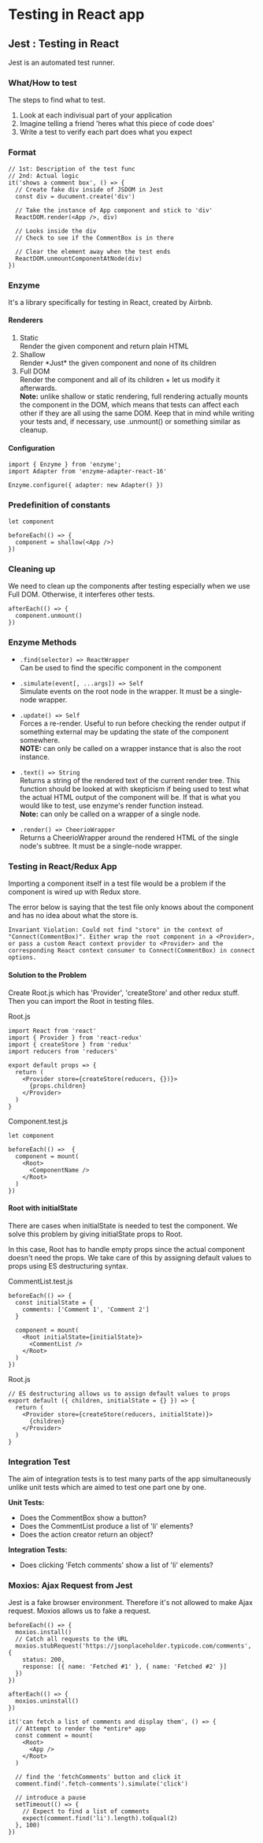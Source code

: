 # Testing in React app

## Jest : Testing in React
Jest is an automated test runner.

### What/How to test
The steps to find what to test.

1. Look at each indivisual part of your application
2. Imagine telling a friend 'heres what this 	piece of code does'
3. Write a test to verify each part does what you expect

### Format
```
// 1st: Description of the test func
// 2nd: Actual logic
it('shows a comment box', () => {
  // Create fake div inside of JSDOM in Jest
  const div = ducument.create('div')

  // Take the instance of App component and stick to 'div'
  ReactDOM.render(<App />, div)

  // Looks inside the div
  // Check to see if the CommentBox is in there

  // Clear the element away when the test ends
  ReactDOM.unmountComponentAtNode(div)
})
```

### Enzyme
It's a library specifically for testing in React, created by Airbnb.

#### Renderers
1. Static  
	Render the given component and return plain HTML
2. Shallow  
	Render \*Just* the given component and none of its children
3. Full DOM  
	Render the component and all of its children + let us modify it afterwards.  
  **Note:** unlike shallow or static rendering, full rendering actually mounts the component in the DOM, which means that tests can affect each other if they are all using the same DOM. Keep that in mind while writing your tests and, if necessary, use .unmount() or something similar as cleanup.
	
#### Configuration
```
import { Enzyme } from 'enzyme';
import Adapter from 'enzyme-adapter-react-16'

Enzyme.configure({ adapter: new Adapter() })
```

### Predefinition of constants
```
let component

beforeEach(() => {
  component = shallow(<App />)
})
```

### Cleaning up
We need to clean up the components after testing especially when we use Full DOM. Otherwise, it interferes other tests.

```
afterEach(() => {
  component.unmount()
})
```

### Enzyme Methods
- `.find(selector) => ReactWrapper`  
  Can be used to find the specific component in the component
- `.simulate(event[, ...args]) => Self`  
  Simulate events on the root node in the wrapper. It must be a single-node wrapper.
- `.update() => Self`  
  Forces a re-render. Useful to run before checking the render output if something external may be updating the state of the component somewhere.  
  **NOTE:** can only be called on a wrapper instance that is also the root instance.


- `.text() => String`  
  Returns a string of the rendered text of the current render tree. This function should be looked at with skepticism if being used to test what the actual HTML output of the component will be. If that is what you would like to test, use enzyme's render function instead.  
  **Note:** can only be called on a wrapper of a single node.
- `.render() => CheerioWrapper`  
  Returns a CheerioWrapper around the rendered HTML of the single node's subtree. It must be a single-node wrapper.


### Testing in React/Redux App
Importing a component itself in a test file would be a problem if the component is wired up with Redux store. 

The error below is saying that the test file only knows about the component and has no idea about what the store is.

```
Invariant Violation: Could not find "store" in the context of "Connect(CommentBox)". Either wrap the root component in a <Provider>, or pass a custom React context provider to <Provider> and the corresponding React context consumer to Connect(CommentBox) in connect options.
```

#### Solution to the Problem
Create Root.js which has 'Provider', 'createStore' and other redux stuff. Then you can import the Root in testing files.

Root.js
```
import React from 'react'
import { Provider } from 'react-redux'
import { createStore } from 'redux'
import reducers from 'reducers'

export default props => {
  return (
    <Provider store={createStore(reducers, {})}>
      {props.children}
    </Provider>
  )
}
```

Component.test.js
```
let component

beforeEach(() =>  {
  component = mount(
    <Root>
      <ComponentName />
    </Root>
  )
})
```
#### Root with initialState
There are cases when initialState is needed to test the component. We solve this problem by giving initialState props to Root. 

In this case, Root has to handle empty props since the actual component doesn't need the props. We take care of this by assigning default values to props using ES destructuring syntax.

CommentList.test.js
```
beforeEach(() => {
  const initialState = {
    comments: ['Comment 1', 'Comment 2']
  }

  component = mount(
    <Root initialState={initialState}>
      <CommentList />
    </Root>
  )
})
```

Root.js
```
// ES destructuring allows us to assign default values to props
export default ({ children, initialState = {} }) => {
  return (
    <Provider store={createStore(reducers, initialState)}>
      {children}
    </Provider>
  )
}
```

### Integration Test
The aim of integration tests is to test many parts of the app simultaneously unlike unit tests which are aimed to test one part one by one.

**Unit Tests:**
- Does the CommentBox show a button?
- Does the CommentList produce a list of 'li' elements?
- Does the action creator return an object?

**Integration Tests:**
- Does clicking 'Fetch comments' show a list of 'li' elements?

### Moxios: Ajax Request from Jest
Jest is a fake browser environment. Therefore it's not allowed to make Ajax request. Moxios allows us to fake a request.
```
beforeEach(() => {
  moxios.install()
  // Catch all requests to the URL
  moxios.stubRequest('https://jsonplaceholder.typicode.com/comments', {
    status: 200,
    response: [{ name: 'Fetched #1' }, { name: 'Fetched #2' }]
  })
})

afterEach(() => {
  moxios.uninstall()
})

it('can fetch a list of comments and display them', () => {
  // Attempt to render the *entire* app
  const comment = mount(
    <Root>
      <App />
    </Root>
  )

  // find the 'fetchComments' button and click it
  comment.find('.fetch-comments').simulate('click')

  // introduce a pause
  setTimeout(() => {
    // Expect to find a list of comments
    expect(comment.find('li').length).toEqual(2)
  }, 100)
})
```